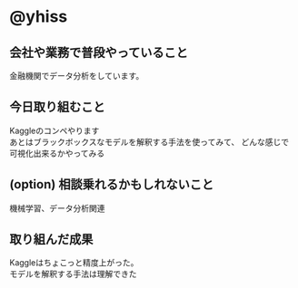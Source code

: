 # @yhiss

## 会社や業務で普段やっていること

金融機関でデータ分析をしています。  

## 今日取り組むこと

Kaggleのコンペやります  
あとはブラックボックスなモデルを解釈する手法を使ってみて、
どんな感じで可視化出来るかやってみる

## (option) 相談乗れるかもしれないこと

機械学習、データ分析関連

## 取り組んだ成果

Kaggleはちょこっと精度上がった。  
モデルを解釈する手法は理解できた
